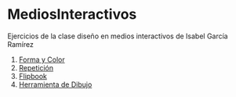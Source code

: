 # MediosInteractivos
Ejercicios de la clase diseño en medios interactivos de Isabel García Ramírez
1. [Forma y Color](https://igarciaramirez.github.io/mediosInteractivos/01)
2. [Repetición](https://igarciaramirez.github.io/mediosInteractivos/02)
3. [Flipbook](https://igarciaramirez.github.io/mediosInteractivos/03)
4. [Herramienta de Dibujo](https://igarciaramirez.github.io/mediosInteractivos/04)
